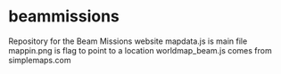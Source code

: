 # beammissions
Repository for the Beam Missions website
mapdata.js is main file
mappin.png is flag to point to a location
worldmap_beam.js comes from simplemaps.com
